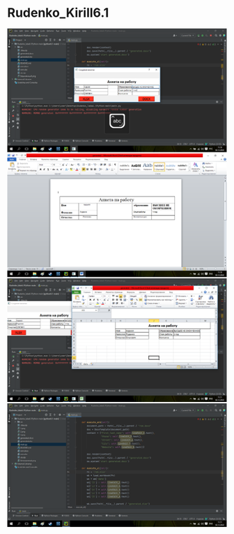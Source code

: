 # Rudenko_Kirill6.1
![screenshot](https://github.com/harvey133/Rudenko_Kirill6.1/blob/main/1.png)
![screenshot](https://github.com/harvey133/Rudenko_Kirill6.1/blob/main/2.png)
![screenshot](https://github.com/harvey133/Rudenko_Kirill6.1/blob/main/3.png)
![screenshot](https://github.com/harvey133/Rudenko_Kirill6.1/blob/main/4.png)
